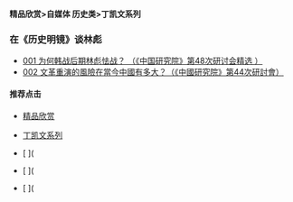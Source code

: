 #### 精品欣赏>自媒体 历史类>丁凯文系列
### 在《历史明镜》谈林彪

- [001 为何韩战后期林彪怯战？ （《中国研究院》第48次研讨会精选 ）](https://youtu.be/3YBkwHAveQ4)
- [002 文革重演的風險在當今中國有多大？（《中國研究院》第44次研討會）](https://youtu.be/Vq51b6wJPmI)


#### 推荐点击
- [精品欣赏](https://summer200.github.io/content/main)
- [丁凯文系列](https://summer200.github.io/content/DingKaiwen)



- [   ](
- [   ](
- [   ](
